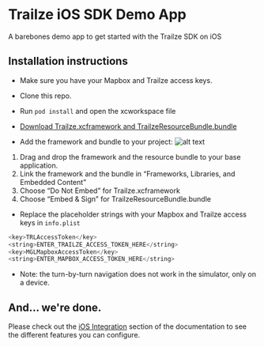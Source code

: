 # Trailze iOS SDK Demo App
A barebones demo app to get started with the Trailze SDK on iOS 

## Installation instructions
- Make sure you have your Mapbox and Trailze access keys.

- Clone this repo.

- Run `pod install` and open the xcworkspace file

- [Download Trailze.xcframework and TrailzeResourceBundle.bundle](https://trailze-ios-sdk.s3.amazonaws.com/Trailze-iOS-SDK-latest.zip)

- Add the framework and bundle to your project:
![alt text](https://docs.trailze.com/doc-1.png "Logo Title Text 1")
1. Drag and drop the framework and the resource bundle to your base application.
2. Link the framework and the bundle in “Frameworks, Libraries, and Embedded Content”
3. Choose “Do Not Embed” for Trailze.xcframework
4. Choose “Embed & Sign” for TrailzeResourceBundle.bundle

- Replace the placeholder strings with your Mapbox and Trailze access keys in `info.plist`
```swift
<key>TRLAccessToken</key>
<string>ENTER_TRAILZE_ACCESS_TOKEN_HERE</string>
<key>MGLMapboxAccessToken</key>
<string>ENTER_MAPBOX_ACCESS_TOKEN_HERE</string>
```

- Note: the turn-by-turn navigation does not work in the simulator, only on a device.

## And... we're done.

Please check out the [iOS Integration](https://docs.trailze.com/#integration-ios) section of the documentation to see the different features you can configure.
